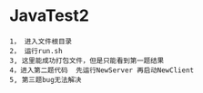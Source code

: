 # JavaTest2
```shell
1， 进入文件根目录
2， 运行run.sh
3, 这里能成功打包文件，但是只能看到第一题结果
4，进入第二题代码  先运行NewServer 再启动NewClient 
5, 第三题bug无法解决
 ```
